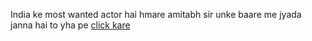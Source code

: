 India ke most wanted actor hai
hmare amitabh sir
unke baare me jyada janna hai to
yha pe [click kare](https://en.wikipedia.org/wiki/Amitabh_Bachchan)
